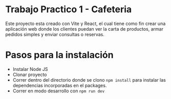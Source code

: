# Trabajo Practico 1 - Cafeteria

Este proyecto esta creado con Vite y React, el cual tiene como fin crear una aplicación web donde los clientes puedan ver la carta de productos,
armar pedidos simples y enviar consultas o reservas.

# Pasos para la instalación

- Instalar Node JS
- Clonar proyecto
- Correr dentro del directorio donde se clono `npm install` para instalar las dependencias incorporadas en el packages.
- Correr en modo desarrollo con `npm run dev`
